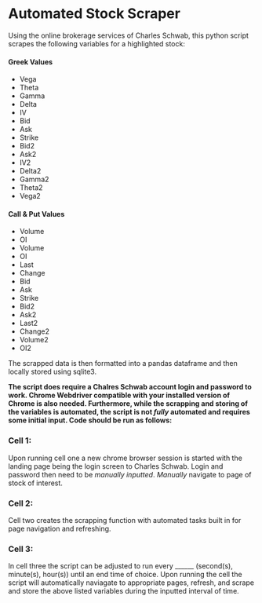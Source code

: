 # Automated Stock Scraper
Using the online brokerage services of Charles Schwab, this python script scrapes the following variables for a highlighted stock:
#### Greek Values                   
+ Vega                             
+ Theta                            
+ Gamma
+ Delta
+ IV
+ Bid
+ Ask 
+ Strike
+ Bid2
+ Ask2
+ IV2
+ Delta2
+ Gamma2
+ Theta2
+ Vega2

 #### Call & Put Values
+ Volume
+ OI
+ Volume
+ OI
+ Last
+ Change
+ Bid
+ Ask
+ Strike
+ Bid2
+ Ask2
+ Last2
+ Change2
+ Volume2
+ OI2

The scrapped data is then formatted into a pandas dataframe and then locally stored using sqlite3. 

**The script does require a Chalres Schwab account login and password to work. Chrome Webdriver compatible with your installed version of Chrome is also needed. Furthermore, while the scrapping and storing of the variables is automated, the script is not _fully_ automated and requires some initial input. Code should be run as follows:** 

### Cell 1:
Upon running cell one a new chrome browser session is started with the landing page being the login screen to Charles Schwab. Login and password then need to be _manually inputted_. _Manually_ navigate to page of stock of interest.

### Cell 2:
Cell two creates the scrapping function with automated tasks built in for page navigation and refreshing. 

### Cell 3:
In cell three the script can be adjusted to run every ______ (second(s), minute(s), hour(s)) until an end time of choice. Upon running the cell the script will automatically naviagate to appropriate pages, refresh, and scrape and store the above listed variables during the inputted interval of time.





